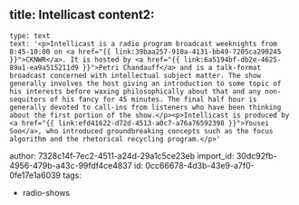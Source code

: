 title: Intellicast
content2:
  -
    type: text
    text: '<p>Intellicast is a radio program broadcast weeknights from 8:45-10:00 on <a href="{{ link:39baa257-910a-4131-bb49-7205ca290245 }}">CKNWR</a>. It is hosted by <a href="{{ link:6a5194bf-db2e-4625-89a1-ea9a515211d9 }}">Petri Chandauff</a> and is a talk-format broadcast concerned with intellectual subject matter. The show generally involves the host giving an introduction to some topic of his interests before waxing philosophically about that and any non-sequitors of his fancy for 45 minutes. The final half hour is generally devoted to call-ins from listeners who have been thinking about the first portion of the show.</p><p>Intellicast is produced by <a href="{{ link:efd41622-d72d-4513-a0c7-a76a76592398 }}">Yousei Soo</a>, who introduced groundbreaking concepts such as the focus algorithm and the rhetorical recycling program.</p>'
author: 7328c14f-7ec2-4511-a24d-29a1c5ce23eb
import_id: 30dc92fb-4956-479b-a43c-99fdf4ce4837
id: 0cc66678-4d3b-43e9-a7f0-0fe17e1a6039
tags:
  - radio-shows
